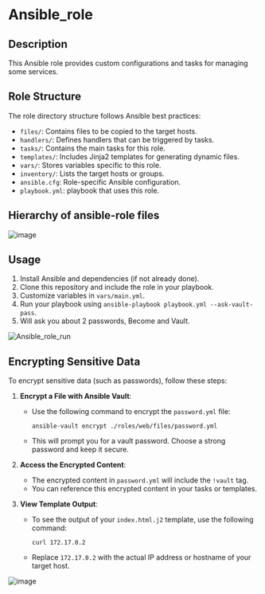 # Ansible_role

## Description
This Ansible role provides custom configurations and tasks for managing some services.

## Role Structure
The role directory structure follows Ansible best practices:

- `files/`: Contains files to be copied to the target hosts.
- `handlers/`: Defines handlers that can be triggered by tasks.
- `tasks/`: Contains the main tasks for this role.
- `templates/`: Includes Jinja2 templates for generating dynamic files.
- `vars/`: Stores variables specific to this role.
- `inventory/`: Lists the target hosts or groups.
- `ansible.cfg`: Role-specific Ansible configuration.
- `playbook.yml`: playbook that uses this role.

## Hierarchy of ansible-role files
![image](https://github.com/NadaHussam/Ansible_role/assets/165591480/eb282f87-0fdd-4ef5-8d71-cb2e8d5a6a31)

## Usage
1. Install Ansible and dependencies (if not already done).
2. Clone this repository and include the role in your playbook.
3. Customize variables in `vars/main.yml`.
4. Run your playbook using `ansible-playbook playbook.yml --ask-vault-pass`.
5. Will ask you about 2 passwords, Become and Vault.

![Ansible_role_run](https://github.com/NadaHussam/Ansible_role/assets/165591480/6b77600b-05dc-4e38-9e61-5ba3db3eb5e0)

## Encrypting Sensitive Data
To encrypt sensitive data (such as passwords), follow these steps:

1. **Encrypt a File with Ansible Vault**:
   - Use the following command to encrypt the `password.yml` file:
     ```
     ansible-vault encrypt ./roles/web/files/password.yml
     ```
   - This will prompt you for a vault password. Choose a strong password and keep it secure.

2. **Access the Encrypted Content**:
   - The encrypted content in `password.yml` will include the `!vault` tag.
   - You can reference this encrypted content in your tasks or templates.

3. **View Template Output**:
   - To see the output of your `index.html.j2` template, use the following command:
     ```
     curl 172.17.0.2
     ```
   - Replace `172.17.0.2` with the actual IP address or hostname of your target host.
  
![image](https://github.com/NadaHussam/Ansible_role/assets/165591480/57dc5831-f9ab-464c-bc27-88e758028afe)


